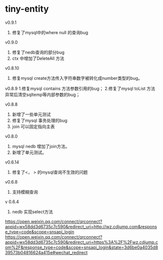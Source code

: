 # tiny-entity 
v0.9.1
1. 修复了mysql中的where null 的查询bug

v0.9.0
1. 修复了nedb查询的部分bug
2. ctx 中增加了DeleteAll 方法

v0.8.10
1. 修复mysql create方法传入字符串数字被转化成number类型的bug。

v0.8.9
1.修复mysql contains 方法参数引用的bug；
2.修复了mysql toList 方法异常后清空sqltemp等内部参数的bug；

v0.8.8
1. 新增了一些单元测试
2. 修复了mysql 事务处理的bug
3. join 可以固定指向主表

v0.8.0
1. mysql nedb 增加了join方法。
2. 新增了单元测试。

v0.6.14
1. 修复了<， > 的mysql查询不生效的问题

v0.6.8
1. 支持模糊查询

v 0.6.4

1. nedb 实现select方法

https://open.weixin.qq.com/connect/qrconnect?appid=wx58dd3d6735c7c590&redirect_uri=http://wz.cdjump.com&response_type=code&scope=snsapi_login
https://open.weixin.qq.com/connect/qrconnect?appid=wx58dd3d6735c7c590&redirect_uri=https%3A%2F%2Fwz.cdjump.com%2F&response_type=code&scope=snsapi_login&state=3d6be0a4035d839573b04816624a415e#wechat_redirect
